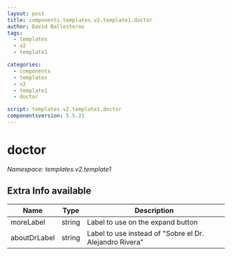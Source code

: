 ```yaml
---
layout: post
title: components.templates.v2.template1.doctor
author: David Ballesteros
tags:
  - templates
  - v2
  - template1

categories:
  - components
  - templates
  - v2
  - template1
  - doctor

script: templates.v2.template1.doctor
componentsversion: 5.5.21
---
```

# doctor

*Namespace: templates.v2.template1*

## Extra Info available

| Name | Type | Description |
| --- | --- | --- |
| moreLabel | string | Label to use on the expand button |
| aboutDrLabel | string | Label to use instead of "Sobre el Dr. Alejandro Rivera" |
